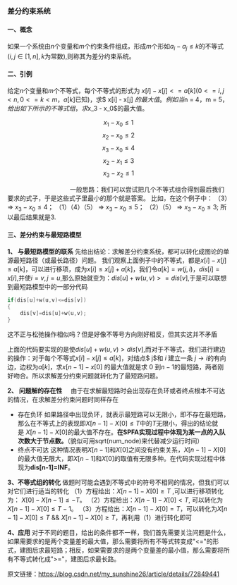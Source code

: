 ### 差分约束系统

#### 一、概念
如果一个系统由$n$个变量和$m$个约束条件组成，形成$m$个形如$a_i-a_j≤k$的不等式($i,j∈[1,n],k$为常数),则称其为差分约束系统。

#### 二、引例
给定$n$个变量和$m$个不等式，每个不等式的形式为 $x[i] - x[j] <= a[k] (0 <= i, j < n, 0 <= k < m， a[k]$已知$)$，求$ x[i] - x[j] $的最大值。
例如当$n = 4，m = 5$，给出如下所示的不等式组，求$x_3 - x_0$的最大值。

$$x_1-x_0 \leq 1$$
$$x_2-x_0 \leq 2$$
$$x_3-x_0 \leq 4$$
$$x_2-x_1 \leq 3$$
$$x_3-x_2 \leq 1$$


                                   
一般思路：我们可以尝试把几个不等式组合得到最后我们要求的式子，于是这些式子里最小的那个就是答案。
比如，在这个例子中：
（3）$\Rightarrow$ $x_3 - x_0 \leq 4$；
（1）（4）（5） $\Rightarrow$ $x_3 - x_0\leq 5$；
（2）（5） $\Rightarrow$ $x_3 - x_0 \leq 3$;
所以最后结果就是3.

#### 三、差分约束与最短路模型

**1、 与最短路模型的联系**
先给出结论：求解差分约束系统，都可以转化成图论的单源最短路径（或最长路径）问题。
我们观察上面例子中的不等式，都是$x[i] - x[j] \leq a[k]$，可以进行移项，成为$x[i] \leq x[j] + a[k]$，我们令$a[k] = w(j, i)，dis[i]=x[i],$并使$i=v,j=u$,那么原始就变为：$dis[u]+w(u,v)>=dis[v]$,于是可以联想到最短路模型中的一部分代码
```c++
if(dis[u]+w(u,v)<=dis[v])
{
    dis[v]=dis[u]+w(u,v);
}
```
这不正与松弛操作相似吗？但是好像不等号方向刚好相反，但其实这并不矛盾

上面的代码要实现的是使$dis[u]+w(u,v)>dis[v]$,而对于不等式，我们进行建边的操作：对于每个不等式$ x[i] - x[j] \leq a[k]$，对结点$ j$和 $i$ 建立一条 $j → i$的有向边，边权为$a[k]$，求$x[n-1] - x[0]$ 的最大值就是求 $0$ 到$n-1$的最短路，两者刚好吻合。所以求解差分约束问题就转化为了最短路问题。

**2、 问题解的存在性**
    由于在求解最短路时会出现存在负环或者终点根本不可达的情况，在求解差分约束问题时同样存在
- 存在负环
如果路径中出现负环，就表示最短路可以无限小，即不存在最短路，那么在不等式上的表现即$X[n-1] - X[0] \leq T$中的$T$无限小，得出的结论就是 $X[n-1] - X[0]$的最大值不存在。**在SPFA实现过程中体现为某一点的入队次数大于节点数。**（貌似可用sqrt(num_node)来代替减少运行时间）
- 终点不可达
这种情况表明$X[n-1]$和$X[0]$之间没有约束关系，$X[n-1] - X[0]$的最大值无限大，即$X[n-1]$和$X[0]$的取值有无限多种。在代码实现过程中体现为**dis[n-1]=INF**。

**3、不等式组的转化**
做题时可能会遇到不等式中的符号不相同的情况，但我们可以对它们进行适当的转化
（1）方程给出：$X[n-1]-X[0] \geq T$ ,可以进行移项转化为： $X[0]-X[n-1]\leq -T$。
（2）方程给出：$X[n-1]-X[0]<T$, 可以转化为$X[n-1]-X[0]\leq T-1$。
（3）方程给出：$X[n-1]-X[0]=T$，可以转化为$X[n-1]-X[0]\leq T$ && $X[n-1]-X[0]\geq T$，再利用（1）进行转化即可

**4、应用**
对于不同的题目，给出的条件都不一样，我们首先需要关注问题是什么，如果需要求的是两个变量差的最大值，那么需要将所有不等式转变成"<="的形式，建图后求最短路；相反，如果需要求的是两个变量差的最小值，那么需要将所有不等式转化成">="，建图后求最长路。

原文链接：https://blog.csdn.net/my_sunshine26/article/details/72849441
